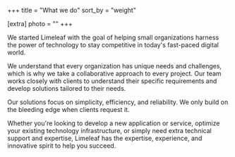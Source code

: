 +++
title = "What we do"
sort_by = "weight"

[extra]
photo = ""
+++

We started Limeleaf with the goal of helping small organizations harness the power of technology to stay competitive in today's fast-paced digital world.

We understand that every organization has unique needs and challenges, which is why we take a collaborative approach to every project. Our team works closely with clients to understand their specific requirements and develop solutions tailored to their needs.

Our solutions focus on simplicity, efficiency, and reliability. We only build on the bleeding edge when clients request it.

Whether you're looking to develop a new application or service, optimize your existing technology infrastructure, or simply need extra technical support and expertise, Limeleaf has the expertise, experience, and innovative spirit to help you succeed.
